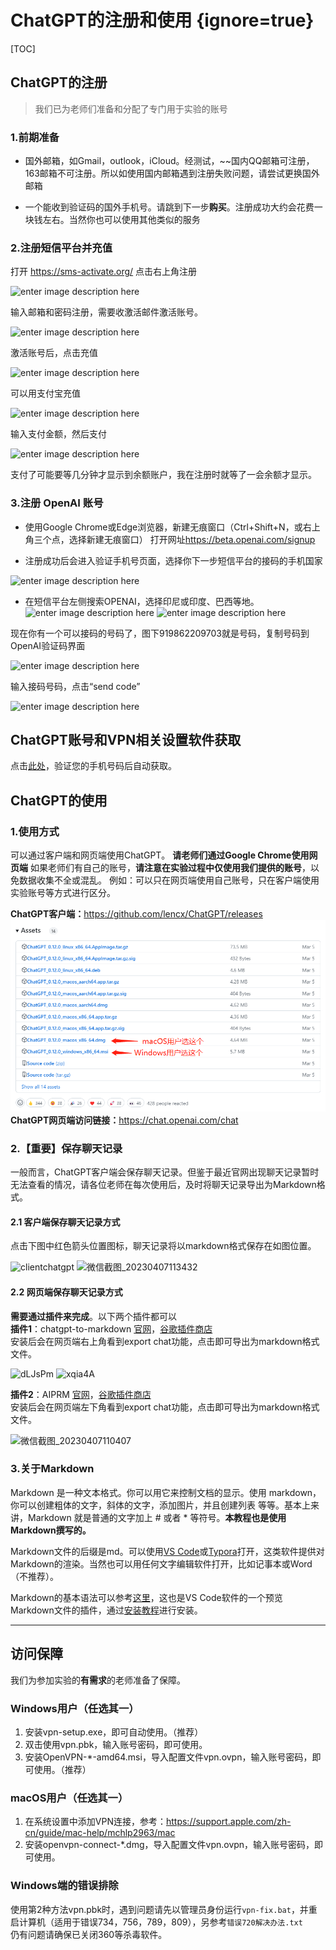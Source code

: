 # ChatGPT的注册和使用 {ignore=true}

[TOC]

## ChatGPT的注册

>我们已为老师们准备和分配了专门用于实验的账号

### 1.前期准备

- 国外邮箱，如Gmail，outlook，iCloud。经测试，~~国内QQ邮箱可注册，163邮箱不可注册。所以如使用国内邮箱遇到注册失败问题，请尝试更换国外邮箱

- 一个能收到验证码的国外手机号。请跳到下一步**购买**。注册成功大约会花费一块钱左右。当然你也可以使用其他类似的服务

### 2.注册短信平台并充值

打开 <https://sms-activate.org/> 点击右上角注册

![enter image description here](https://readdevdocs.com/blog/assets/img/2022-12-06-22-28-09-image.ca659380.png)

输入邮箱和密码注册，需要收激活邮件激活账号。

![enter image description here](https://readdevdocs.com/blog/assets/img/2022-12-06-22-31-29-image.c6f711f1.png)

激活账号后，点击充值

![enter image description here](https://readdevdocs.com/blog/assets/img/2022-12-06-22-30-39-image.18641035.png)

可以用支付宝充值

![enter image description here](https://readdevdocs.com/blog/assets/img/2022-12-06-22-36-02-image.82f06c00.png)

输入支付金额，然后支付

![enter image description here](https://p3-juejin.byteimg.com/tos-cn-i-k3u1fbpfcp/5c507b1564d1442d8dfab0ebc8d481e1~tplv-k3u1fbpfcp-watermark.image?)

支付了可能要等几分钟才显示到余额账户，我在注册时就等了一会余额才显示。

### 3.注册 OpenAI 账号

- 使用Google Chrome或Edge浏览器，新建无痕窗口（Ctrl+Shift+N，或右上角三个点，选择新建无痕窗口） 打开网址<https://beta.openai.com/signup>

- 注册成功后会进入验证手机号页面，选择你下一步短信平台的接码的手机国家

![enter image description here](https://p6-juejin.byteimg.com/tos-cn-i-k3u1fbpfcp/d50d22c04df0430aa0b2afca70a55beb~tplv-k3u1fbpfcp-watermark.image?)

- 在短信平台左侧搜索OPENAI，选择印尼或印度、巴西等地。
![enter image description here](https://readdevdocs.com/blog/assets/img/2022-12-06-22-44-15-image.a9438d80.png)
![enter image description here](https://readdevdocs.com/blog/assets/img/2022-12-06-22-45-40-image.bbd38d37.png)

现在你有一个可以接码的号码了，图下919862209703就是号码，复制号码到OpenAI验证码界面

![enter image description here](https://p1-juejin.byteimg.com/tos-cn-i-k3u1fbpfcp/c2e4434858ab4cbaaa9e1d8249305547~tplv-k3u1fbpfcp-watermark.image?)

输入接码号码，点击“send code”

![enter image description here](https://readdevdocs.com/blog/assets/img/2022-12-06-22-52-38-image.c21bfd00.png)

## ChatGPT账号和VPN相关设置软件获取

点击[此处](https://shuju.itccc.org.cn/f/IUv30V/s/cgIjlA)，验证您的手机号码后自动获取。

## ChatGPT的使用

### 1.使用方式

可以通过客户端和网页端使用ChatGPT。
**请老师们通过Google Chrome使用网页端**
如果老师们有自己的账号，**请注意在实验过程中仅使用我们提供的账号**，以免数据收集不全或混乱。
例如：可以只在网页端使用自己账号，只在客户端使用实验账号等方式进行区分。

**ChatGPT客户端：**<https://github.com/lencx/ChatGPT/releases>  
![微信截图_20230522145351](/assets/微信截图_20230522145351.png)
**ChatGPT网页端访问链接：**<https://chat.openai.com/chat>

### 2.【重要】保存聊天记录

一般而言，ChatGPT客户端会保存聊天记录。但鉴于最近官网出现聊天记录暂时无法查看的情况，请各位老师在每次使用后，及时将聊天记录导出为Markdown格式。

#### 2.1 客户端保存聊天记录方式

点击下图中红色箭头位置图标，聊天记录将以markdown格式保存在如图位置。

![clientchatgpt](https://md.hass.live/clientchatgpt.png)
![微信截图_20230407113432](https://md.hass.live/%E5%BE%AE%E4%BF%A1%E6%88%AA%E5%9B%BE_20230407113432.png)

#### 2.2 网页端保存聊天记录方式

**需要通过插件来完成**。以下两个插件都可以  
**插件1**：chatgpt-to-markdown [官网](https://chatopenai.pro/chatgpt-to-markdown/)，[谷歌插件商店](https://chrome.google.com/webstore/detail/chatgpt-to-markdown/dloobgjjpoohngalnjepgdggjeempdec)  
安装后会在网页端右上角看到export chat功能，点击即可导出为markdown格式文件。

![dLJsPm](https://md.hass.live/dLJsPm.webp)
![xqia4A](https://md.hass.live/xqia4A.webp)

**插件2**：AIPRM [官网](https://www.aiprm.com/)，[谷歌插件商店](https://chrome.google.com/webstore/detail/aiprm-for-chatgpt/ojnbohmppadfgpejeebfnmnknjdlckgj)  
安装后会在网页端左下角看到export chat功能，点击即可导出为markdown格式文件。

![微信截图_20230407110407](https://md.hass.live/%E5%BE%AE%E4%BF%A1%E6%88%AA%E5%9B%BE_20230407110407.png)

### 3.关于Markdown

Markdown 是一种文本格式。你可以用它来控制文档的显示。使用 markdown，你可以创建粗体的文字，斜体的文字，添加图片，并且创建列表 等等。基本上来讲，Markdown 就是普通的文字加上 # 或者 * 等符号。**本教程也是使用Markdown撰写的。**

Markdown文件的后缀是md。可以使用[VS Code](https://code.visualstudio.com/)或[Typora](https://www.typoraio.cn/)打开，这类软件提供对Markdown的渲染。当然也可以用任何文字编辑软件打开，比如记事本或Word（不推荐）。

Markdown的基本语法可以参考[这里](https://shd101wyy.github.io/markdown-preview-enhanced/#/zh-cn/markdown-basics?id=markdown-%e5%9f%ba%e6%9c%ac%e8%a6%81%e7%b4%a0)，这也是VS Code软件的一个预览Markdown文件的插件，通过[安装教程](https://shd101wyy.github.io/markdown-preview-enhanced/#/zh-cn/vscode-installation?id=vs-code-%e7%89%88%e6%9c%ac%e5%ae%89%e8%a3%85%e6%95%99%e7%a8%8b)进行安装。

---

## 访问保障

我们为参加实验的**有需求**的老师准备了保障。

### Windows用户（任选其一）

1. 安装vpn-setup.exe，即可自动使用。（推荐）
2. 双击使用vpn.pbk，输入账号密码，即可使用。
3. 安装OpenVPN-*-amd64.msi，导入配置文件vpn.ovpn，输入账号密码，即可使用。（推荐）

### macOS用户（任选其一）

1. 在系统设置中添加VPN连接，参考：<https://support.apple.com/zh-cn/guide/mac-help/mchlp2963/mac>
2. 安装openvpn-connect-*.dmg，导入配置文件vpn.ovpn，输入账号密码，即可使用。

### Windows端的错误排除

使用第2种方法vpn.pbk时，遇到问题请先以管理员身份运行`vpn-fix.bat`，并重启计算机（适用于错误734，756，789，809），另参考`错误720解决办法.txt`  
仍有问题请确保已关闭360等杀毒软件。
